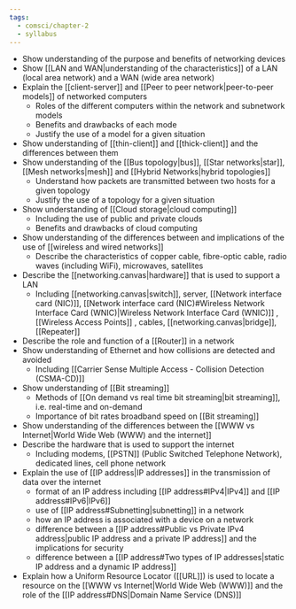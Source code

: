 ```yaml
---
tags:
  - comsci/chapter-2
  - syllabus
---
```


- Show understanding of the purpose and benefits of networking devices
- Show [[LAN and WAN|understanding of the characteristics]] of a LAN (local area network) and a WAN (wide area network)
- Explain the [[client-server]] and [[Peer to peer network|peer-to-peer models]] of networked computers
	- Roles of the different computers within the network and subnetwork models
	- Benefits and drawbacks of each mode
	- Justify the use of a model for a given situation
- Show understanding of [[thin-client]] and [[thick-client]] and the differences between them
- Show understanding of the [[Bus topology|bus]], [[Star networks|star]], [[Mesh networks|mesh]] and [[Hybrid Networks|hybrid topologies]]
	- Understand how packets are transmitted between two hosts for a given topology
	- Justify the use of a topology for a given situation
- Show understanding of [[Cloud storage|cloud computing]]
	- Including the use of public and private clouds
	- Benefits and drawbacks of cloud computing
- Show understanding of the differences between and implications of the use of [[wireless and wired networks]] 
	- Describe the characteristics of copper cable, fibre-optic cable, radio waves (including WiFi), microwaves, satellites
- Describe the [[networking.canvas|hardware]] that is used to support a LAN
	- Including [[networking.canvas|switch]], server, [[Network interface card (NIC)]], [[Network interface card (NIC)#Wireless Network Interface Card (WNIC)|Wireless Network Interface Card (WNIC)]] , [[Wireless Access Points]] , cables, [[networking.canvas|bridge]], [[Repeater]]
- Describe the role and function of a [[Router]] in a network
- Show understanding of Ethernet and how collisions are detected and avoided
	- Including [[Carrier Sense Multiple Access - Collision Detection (CSMA-CD)]]
- Show understanding of [[Bit streaming]]
	- Methods of [[On demand vs real time bit streaming|bit streaming]], i.e. real-time and on-demand
	- Importance of bit rates broadband speed on [[Bit streaming]]
- Show understanding of the differences between the [[WWW vs Internet|World Wide Web (WWW) and the internet]]
- Describe the hardware that is used to support the internet
	- Including modems, [[PSTN]] (Public Switched Telephone Network), dedicated lines, cell phone network
- Explain the use of [[IP address|IP addresses]] in the transmission of data over the internet
	- format of an IP address including [[IP address#IPv4|IPv4]] and [[IP address#IPv6|IPv6]]
	- use of [[IP address#Subnetting|subnetting]] in a network 
	- how an IP address is associated with a device on a network 
	- difference between a [[IP address#Public vs Private IPv4 address|public IP address and a private IP address]] and the implications for security
	- difference between a [[IP address#Two types of IP addresses|static IP address and a dynamic IP address]]
- Explain how a Uniform Resource Locator ([[URL]]) is used to locate a resource on the [[WWW vs Internet|World Wide Web (WWW)]] and the role of the [[IP address#DNS|Domain Name Service (DNS)]]